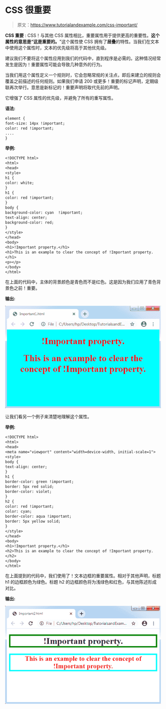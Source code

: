 # CSS 很重要

> 原文：<https://www.tutorialandexample.com/css-important/>

**CSS 重要** : CSS！与其他 CSS 属性相比，重要属性用于提供更高的重要性。**这个属性的意思是“这是重要的。**"这个属性使 CSS 拥有了**层叠**的特性。当我们在文本中使用这个属性时，文本的优先级将高于其他优先级。

建议我们不要将这个属性应用到我们的代码中，直到程序是必需的。这种情况经常发生是因为！重要属性可能会导致几种意外的行为。

当我们用这个属性定义一个规则时，它会忽略常规的关注点，即后来建立的规则会覆盖之前描述的任何规则。如果我们申请 200 或更多！重要的标记声明，定期级联再次举行。意思是新标记的！重要声明将取代先前的声明。

它增强了 CSS 属性的优先级，并避免了所有的重写属性。

**语法:**

```
element {
font-size: 14px !important;
color: red !important;
....
}
```

**举例:**

```
<!DOCTYPE html>
<html>
<head>
<style>
h1 {
color: white;
}
h1 {
color: red !important;
}
body {
background-color: cyan  !important;
text-align: center;
background-color: red;
}
</style>
</head>
<body>
<h1>!Important property.</h1>
<h1>This is an example to clear the concept of !Important property.</h1>
<p></p>
</body>
</html>
```

在上面的代码中，主体的背景颜色是青色而不是红色。这是因为我们应用了青色背景色之前！重要。

**输出:**

![CSS Important](img/c345c1d6ce54fa5c8aaf390fcf03ebc0.png)

让我们看另一个例子来清楚地理解这个属性。

**举例:**

```
<!DOCTYPE html>
<html>
<head>
<meta name="viewport" content="width=device-width, initial-scale=1">
<style>
body {
text-align: center;
}
h1 {
border-color: green !important;
border: 5px red solid;
border-color: violet;
}
h2 {
color: red !important;
color: cyan;
border-color: aqua !important;
border: 5px yellow solid;
}
</style>
</head>
<body>
<h1>!Important property.</h1>
<h2>This is an example to clear the concept of !Important property.</h2>
</body>
</html>
```

在上面提到的代码中，我们使用了！文本边框的重要属性。相对于其他声明，标题 h1 的边框颜色为绿色。标题 h2 的边框颜色将为浅绿色和红色，与其他陈述形成对比。

**输出:**

![CSS Important](img/8d09e802846f53be56cdbb247dc0dda5.png)